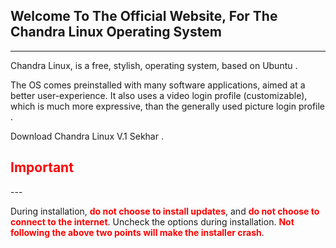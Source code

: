 ## Welcome To The Official Website, For The Chandra Linux Operating System
---

Chandra Linux, is a free, stylish, operating system, based on Ubuntu . 

The OS comes preinstalled with many software applications, aimed at a better user-experience. It also uses a video login profile (customizable), which is much more expressive, than the generally used picture login profile .

Download Chandra Linux V.1 Sekhar .

<h2 style="color:red">Important</h2>
---

During installation, <b><span style="color:red">do not choose to install updates</span></b>, and <b><span style="color:red">do not choose to connect to the internet</span></b>. Uncheck the options during installation.
<b><span style="color:red">Not following the above two points will make the installer crash</span></b>.

